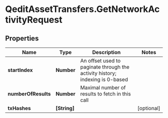 # QeditAssetTransfers.GetNetworkActivityRequest

## Properties
Name | Type | Description | Notes
------------ | ------------- | ------------- | -------------
**startIndex** | **Number** | An offset used to paginate through the activity history; indexing is 0-based | 
**numberOfResults** | **Number** | Maximal number of results to fetch in this call | 
**txHashes** | **[String]** |  | [optional] 


